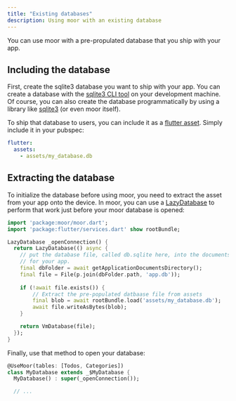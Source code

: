 ```yaml
---
title: "Existing databases"
description: Using moor with an existing database
---
```


You can use moor with a pre-propulated database that you ship with your app.

## Including the database

First, create the sqlite3 database you want to ship with your app.
You can create a database with the [sqlite3 CLI tool](https://sqlite.org/cli.html)
on your development machine.
Of course, you can also create the database programmatically by using a library
like [sqlite3](https://pub.dev/packages/sqlite3) (or even moor itself).

To ship that database to users, you can include it as a [flutter asset](https://flutter.dev/docs/development/ui/assets-and-images).
Simply include it in your pubspec:

```yaml
flutter:
  assets:
    - assets/my_database.db
```

## Extracting the database

To initialize the database before using moor, you need to extract the asset from your
app onto the device.
In moor, you can use a [LazyDatabase](https://pub.dev/documentation/moor/latest/moor/LazyDatabase-class.html)
to perform that work just before your moor database is opened:

```dart
import 'package:moor/moor.dart';
import 'package:flutter/services.dart' show rootBundle;

LazyDatabase _openConnection() {
  return LazyDatabase(() async {
    // put the database file, called db.sqlite here, into the documents folder
    // for your app.
    final dbFolder = await getApplicationDocumentsDirectory();
    final file = File(p.join(dbFolder.path, 'app.db'));
    
    if (!await file.exists()) {
        // Extract the pre-populated datbaase file from assets
        final blob = await rootBundle.load('assets/my_database.db');
        await file.writeAsBytes(blob);
    }

    return VmDatabase(file);
  });
}
```

Finally, use that method to open your database:

```dart
@UseMoor(tables: [Todos, Categories])
class MyDatabase extends _$MyDatabase {
  MyDatabase() : super(_openConnection());

  // ...
```